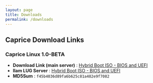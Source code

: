 ```yaml
---
layout: page
title: Downloads
permalink: /downloads
---
```


## Caprice Download Links

### Caprice Linux 1.0-BETA 

* __Download Link (main server)__ : [Hybrid Boot ISO - BIOS and UEFI](http://downloads.capricelinux.org/Caprice_Linux_1.0-BETA_hybrid.iso)
* __Ilam LUG Server__ : [Hybrid Boot ISO - BIOS and UEFI](http://194.5.175.161/Caprice_Linux_1.0-BETA_hybrid.iso)
* __MD5Sum__ : `f45b4036d89fa6b625c81a482e9f7082`